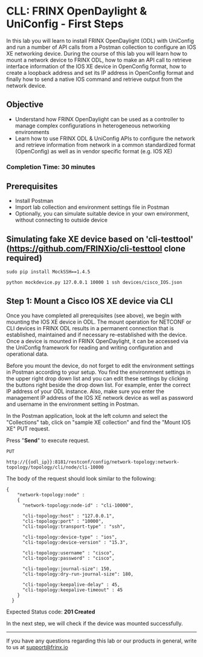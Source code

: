 # CLL: FRINX OpenDaylight & UniConfig - First Steps

In this lab you will learn to install FRINX OpenDaylight (ODL) with UniConfig and run a number of API calls from a Postman collection to configure an IOS XE networking device. During the course of this lab you will learn how to mount a network device to FRINX ODL, how to make an API call to retrieve interface information of the IOS XE device in OpenConfig format, how to create a loopback address and set its IP address in OpenConfig format and finally how to send a native IOS command and retrieve output from the network device.

## Objective

* Understand how FRINX OpenDaylight can be used as a controller to manage complex configurations in heterogeneous networking environments
* Learn how to use FRINX ODL & UniConfig APIs to configure the network and retrieve information from  network in a common standardized format (OpenConfig) as well as in vendor specific format (e.g. IOS XE)

### Completion Time: 30 minutes

## Prerequisites

* Install Postman
* Import lab collection and environment settings file in Postman
* Optionally, you can simulate suitable device in your own environment, without connecting to outside device

## Simulating fake XE device based on 'cli-testtool' (https://github.com/FRINXio/cli-testtool clone required)

```
sudo pip install MockSSH==1.4.5

python mockdevice.py 127.0.0.1 10000 1 ssh devices/cisco_IOS.json
```

## Step 1: Mount a Cisco IOS XE device via CLI

Once you have completed all prerequisites (see above), we begin with mounting the IOS XE device in ODL. The mount operation for NETCONF or CLI devices in FRINX ODL results in a permanent connection that is established, maintained and if necessary re-established with the device. Once a device is mounted in FRINX OpenDaylight, it can be accessed via the UniConfig framework for reading and writing configuration and operational data.

Before you mount the device, do not forget to edit the environment settings in Postman according to your setup. You find the environmnent settings in the upper right drop down list and you can edit these settings by clicking the buttons right beside the drop down list. For example, enter the correct IP address of your ODL instance. Also, make sure you enter the management IP address of the IOS XE network device as well as password and username in the environment setting in Postman.

In the Postman application, look at the left column and select the "Collections" tab, click on "sample XE collection" and find the "Mount IOS XE" PUT request.

Press "**Send**" to execute request.



```
PUT

http://{{odl_ip}}:8181/restconf/config/network-topology:network-topology/topology/cli/node/cli-10000
```


The body of the request should look similar to the following:

```
{
    "network-topology:node" :
    {
      "network-topology:node-id" : "cli-10000",
      
      "cli-topology:host" : "127.0.0.1",
      "cli-topology:port" : "10000",
      "cli-topology:transport-type" : "ssh",
      
      "cli-topology:device-type" : "ios",
      "cli-topology:device-version" : "15.3",
      
      "cli-topology:username" : "cisco",
      "cli-topology:password" : "cisco",
      
      "cli-topology:journal-size": 150,
      "cli-topology:dry-run-journal-size": 180,
      
      "cli-topology:keepalive-delay" : 45,
      "cli-topology:keepalive-timeout" : 45
    }
  }
```
Expected Status code: **201 Created**

In the next step, we will check if the device was mounted successfully.

---
If you have any questions regarding this lab or our products in general, write to us at [support@frinx.io](mailto:support@frinx.io)
